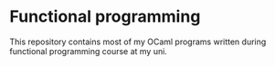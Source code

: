 # Functional programming

This repository contains most of my OCaml programs written during functional programming course at my uni.